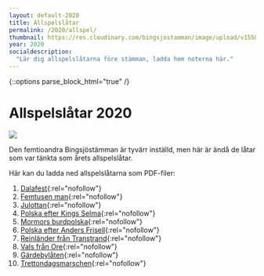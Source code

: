 ```yaml
---
layout: default-2020
title: Allspelslåtar
permalink: /2020/allspel/
thumbnail: https://res.cloudinary.com/bingsjostamman/image/upload/v1558991223/programblad-2019_share_l3hgfh.jpg
year: 2020
socialdescription:
  "Lär dig allspelslåtarna före stämman, ladda hem noterna här."
---
```

{::options parse_block_html="true" /}
<div class="glacier">

# Allspelslåtar 2020
![](https://res.cloudinary.com/bingsjostamman/image/upload/v1558991135/allspel_2018_dyvdxl.jpg)


Den femtioandra Bingsjöstämman är tyvärr inställd, men här är ändå de låtar som var tänkta som årets allspelslåtar.

Här kan du ladda ned allspelslåtarna som PDF-filer:


1. [Dalafest](/files/2020_dalafest.pdf){:rel="nofollow"}
2. [Femtusen man](/files/2020_femtusen_man.pdf){:rel="nofollow"}
3. [Julottan](/files/2020_julottan.pdf){:rel="nofollow"}
4. [Polska efter Kings Selma](/files/2020_kings_selma.pdf){:rel="nofollow"}
5. [Mormors burdpolska](/files/2020_mormors_brudpolska.pdf){:rel="nofollow"}
6. [Polska efter Anders Frisell](/files/2020_polska_frisell.pdf){:rel="nofollow"}
7. [Reinländer från Transtrand](/files/2020_reinlander_transtrand.pdf){:rel="nofollow"}
8. [Vals från Ore](/files/2020_vals_ore.pdf){:rel="nofollow"}
9. [Gärdebylåten](/files/2019_gardebylaten.pdf){:rel="nofollow"}
10. [Trettondagsmarschen](/files/2019_trettondagsmarschen.pdf){:rel="nofollow"}



</div>
